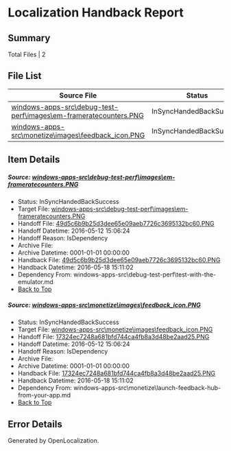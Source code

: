 # <a name='report-top'></a> Localization Handback Report

## Summary
 Total Files | 2

## File List
 Source File | Status | Details 
 ----------- | ------ | ------- 
 [windows-apps-src\debug-test-perf\images\em-frameratecounters.PNG](https://github.com/Microsoft/windows-apps/blob/2a3e2a27c01d7b290a33bced9f75925b400c09f6/windows-apps-src/debug-test-perf/images/em-frameratecounters.PNG) | InSyncHandedBackSuccess | [Details](#49d5c6b9b25d3dee65e09aeb7726c3695132bc601940)
 [windows-apps-src\monetize\images\feedback_icon.PNG](https://github.com/Microsoft/windows-apps/blob/44f9a2d6e45645e7fc0b60ec5fe9c1a465e41508/windows-apps-src/monetize/images/feedback_icon.PNG) | InSyncHandedBackSuccess | [Details](#17324ec7248a681bfd744ca4fb8a3d48be2aad253302)

## Item Details
##### <a name='49d5c6b9b25d3dee65e09aeb7726c3695132bc601940'></a> Source: [windows-apps-src\debug-test-perf\images\em-frameratecounters.PNG](https://github.com/Microsoft/windows-apps/blob/2a3e2a27c01d7b290a33bced9f75925b400c09f6/windows-apps-src/debug-test-perf/images/em-frameratecounters.PNG)
* Status: InSyncHandedBackSuccess
* Target File: [windows-apps-src\debug-test-perf\images\em-frameratecounters.PNG](https://github.com/Microsoft/windows-apps.zh-tw/blob/451858c9005f5e06f8c8672af83e7332f99bc7ee/windows-apps-src/debug-test-perf/images/em-frameratecounters.PNG)
* Handoff File: [49d5c6b9b25d3dee65e09aeb7726c3695132bc60.PNG](https://github.com/Microsoft/WDG.handoff/blob/e866b902c014d17d1da5326c677481865d5a6fcd/ol-handoff/Microsoft/windows-apps.zh-tw/master/49d5c6b9b25d3dee65e09aeb7726c3695132bc60.PNG)
* Handoff Datetime: 2016-05-12 15:06:24
* Handoff Reason: IsDependency
* Archive File: 
* Archive Datetime: 0001-01-01 00:00:00
* Handback File: [49d5c6b9b25d3dee65e09aeb7726c3695132bc60.PNG](https://github.com/Microsoft/WDG.handback/blob/a6a2f443fba8fb4d2086110d96214ef022d92bfb/ol-handback/Microsoft/windows-apps.zh-tw/master/49d5c6b9b25d3dee65e09aeb7726c3695132bc60.PNG)
* Handback Datetime: 2016-05-18 15:11:02
* Dependency From: windows-apps-src\debug-test-perf\test-with-the-emulator.md
* [Back to Top](#report-top)

##### <a name='17324ec7248a681bfd744ca4fb8a3d48be2aad253302'></a> Source: [windows-apps-src\monetize\images\feedback_icon.PNG](https://github.com/Microsoft/windows-apps/blob/44f9a2d6e45645e7fc0b60ec5fe9c1a465e41508/windows-apps-src/monetize/images/feedback_icon.PNG)
* Status: InSyncHandedBackSuccess
* Target File: [windows-apps-src\monetize\images\feedback_icon.PNG](https://github.com/Microsoft/windows-apps.zh-tw/blob/451858c9005f5e06f8c8672af83e7332f99bc7ee/windows-apps-src/monetize/images/feedback_icon.PNG)
* Handoff File: [17324ec7248a681bfd744ca4fb8a3d48be2aad25.PNG](https://github.com/Microsoft/WDG.handoff/blob/e866b902c014d17d1da5326c677481865d5a6fcd/ol-handoff/Microsoft/windows-apps.zh-tw/master/17324ec7248a681bfd744ca4fb8a3d48be2aad25.PNG)
* Handoff Datetime: 2016-05-12 15:06:24
* Handoff Reason: IsDependency
* Archive File: 
* Archive Datetime: 0001-01-01 00:00:00
* Handback File: [17324ec7248a681bfd744ca4fb8a3d48be2aad25.PNG](https://github.com/Microsoft/WDG.handback/blob/a6a2f443fba8fb4d2086110d96214ef022d92bfb/ol-handback/Microsoft/windows-apps.zh-tw/master/17324ec7248a681bfd744ca4fb8a3d48be2aad25.PNG)
* Handback Datetime: 2016-05-18 15:11:02
* Dependency From: windows-apps-src\monetize\launch-feedback-hub-from-your-app.md
* [Back to Top](#report-top)


## Error Details

Generated by OpenLocalization.

